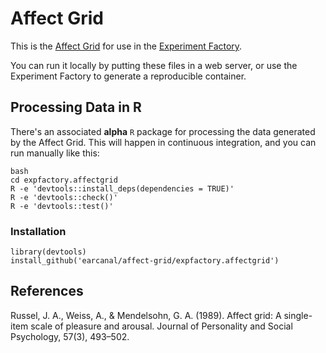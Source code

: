 # Affect Grid

This is the [Affect Grid](https://paulsharpey.github.io/affect-grid/) for use in the [Experiment Factory](https://expfactory.github.io/expfactory).

You can run it locally by putting these files in a web server, or use the Experiment Factory to generate a reproducible container.

## Processing Data in R

There's an associated **alpha** `R` package for processing the data generated by the Affect Grid. This will happen in continuous integration, and you can run manually like this:

```
bash
cd expfactory.affectgrid
R -e 'devtools::install_deps(dependencies = TRUE)'
R -e 'devtools::check()'
R -e 'devtools::test()'
```

### Installation

```
library(devtools)
install_github('earcanal/affect-grid/expfactory.affectgrid')
```

## References

Russel, J. A., Weiss, A., & Mendelsohn, G. A. (1989). Affect grid: A single-item scale of pleasure and arousal. Journal of Personality and Social Psychology, 57(3), 493–502.
